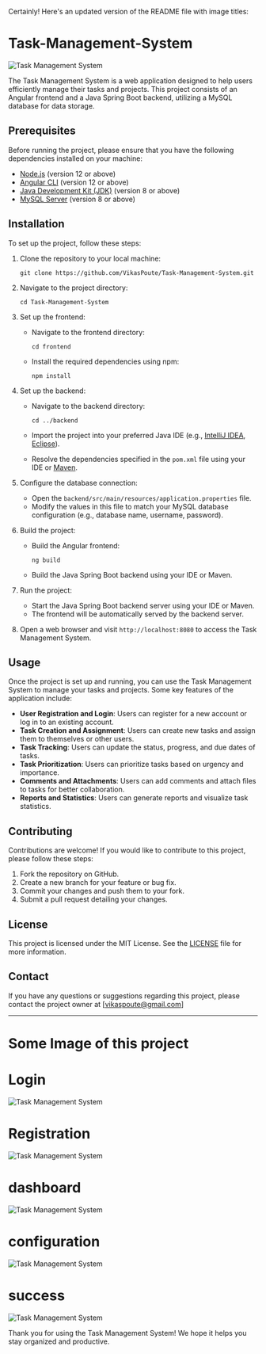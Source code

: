 Certainly! Here's an updated version of the README file with image titles:

# Task-Management-System

![Task Management System](images/home.jpg)

The Task Management System is a web application designed to help users efficiently manage their tasks and projects. This project consists of an Angular frontend and a Java Spring Boot backend, utilizing a MySQL database for data storage.

## Prerequisites

Before running the project, please ensure that you have the following dependencies installed on your machine:

- [Node.js](https://nodejs.org) (version 12 or above)
- [Angular CLI](https://angular.io/cli) (version 12 or above)
- [Java Development Kit (JDK)](https://www.oracle.com/java/technologies/javase-jdk11-downloads.html) (version 8 or above)
- [MySQL Server](https://dev.mysql.com/downloads/mysql/) (version 8 or above)

## Installation

To set up the project, follow these steps:

1. Clone the repository to your local machine:

   ```
   git clone https://github.com/VikasPoute/Task-Management-System.git
   ```

2. Navigate to the project directory:

   ```
   cd Task-Management-System
   ```

3. Set up the frontend:

   - Navigate to the frontend directory:

     ```
     cd frontend
     ```

   - Install the required dependencies using npm:

     ```
     npm install
     ```

4. Set up the backend:

   - Navigate to the backend directory:

     ```
     cd ../backend
     ```

   - Import the project into your preferred Java IDE (e.g., [IntelliJ IDEA](https://www.jetbrains.com/idea/), [Eclipse](https://www.eclipse.org/ide/)).
   - Resolve the dependencies specified in the `pom.xml` file using your IDE or [Maven](https://maven.apache.org/).

5. Configure the database connection:

   - Open the `backend/src/main/resources/application.properties` file.
   - Modify the values in this file to match your MySQL database configuration (e.g., database name, username, password).

6. Build the project:

   - Build the Angular frontend:

     ```
     ng build
     ```

   - Build the Java Spring Boot backend using your IDE or Maven.

7. Run the project:

   - Start the Java Spring Boot backend server using your IDE or Maven.
   - The frontend will be automatically served by the backend server.

8. Open a web browser and visit `http://localhost:8080` to access the Task Management System.

## Usage

Once the project is set up and running, you can use the Task Management System to manage your tasks and projects. Some key features of the application include:

- **User Registration and Login**: Users can register for a new account or log in to an existing account.
- **Task Creation and Assignment**: Users can create new tasks and assign them to themselves or other users.
- **Task Tracking**: Users can update the status, progress, and due dates of tasks.
- **Task Prioritization**: Users can prioritize tasks based on urgency and importance.
- **Comments and Attachments**: Users can add comments and attach files to tasks for better collaboration.
- **Reports and Statistics**: Users can generate reports and visualize task statistics.

## Contributing

Contributions are welcome! If you would like to contribute to this project, please follow these steps:

1. Fork the repository on GitHub.
2. Create a new branch for your feature or bug fix.
3. Commit your changes and push them to your fork.
4. Submit a pull request detailing your changes.

## License

This project is licensed under the MIT License. See the [LICENSE](vikaspoute@gmail.com) file for more information.

## Contact

If you have any questions or suggestions regarding this project, please contact the project owner at [vikaspoute@gmail.com]

---

# Some Image of this project

# Login
![Task Management System](images/login.jpg)

# Registration
![Task Management System](images/register.jpg)

# dashboard
![Task Management System](images/dashboard.jpg)

# configuration 
![Task Management System](images/delete%20confirmation.jpg)

# success
![Task Management System](images/sucess.jpg)


Thank you for using the Task Management System! We hope it helps you stay organized and productive.
